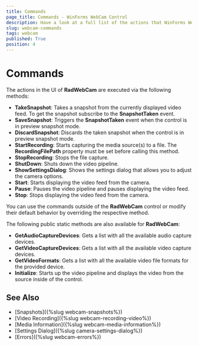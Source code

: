```yaml
---
title: Commands
page_title: Commands - WinForms WebCam Control
description: Have a look at a full list of the actions that WinForms WebCam can execute.    
slug: webcam-commands
tags: webcam
published: True
position: 4
---
```


# Commands

The actions in the UI of **RadWebCam** are executed via the following methods:

* **TakeSnapshot**: Takes a snapshot from the currently displayed video feed. To get the snapshot subscribe to the **SnapshotTaken** event.
* **SaveSnapshot**: Triggers the **SnapshotTaken** event when the control is in preview snapshot mode.
* **DiscardSnapshot**: Discards the taken snapshot when the control is in preview snapshot mode.
* **StartRecording**: Starts capturing the media source(s) to a file. The **RecordingFilePath** property must be set before calling this method.
* **StopRecording**: Stops the file capture.
* **ShutDown**: Shuts down the video pipeline.
* **ShowSettingsDialog**: Shows the settings dialog that allows you to adjust the camera options.
* **Start**: Starts displaying the video feed from the camera.
* **Pause**: Pauses the video pipeline and pauses displaying the video feed.
* **Stop**: Stops displaying the video feed from the camera.
  
You can use the commands outside of the **RadWebCam** control or modify their default behavior by overriding the respective method.

The following public static methods are also available for **RadWebCam**:

* **GetAudioCaptureDevices**: Gets a list with all the available audio capture devices.
* **GetVideoCaptureDevices**: Gets a list with all the available video capture devices.
* **GetVideoFormats**: Gets a list with all the available video file formats for the provided device.
* **Initialize**: Starts up the video pipeline and displays the video from the source inside of the control.

## See Also
* [Snapshots]({%slug webcam-snapshots%})
* [Video Recording]({%slug webcam-recording-video%})
* [Media Information]({%slug webcam-media-information%})
* [Settings Dialog]({%slug camera-settings-dialog%})
* [Errors]({%slug webcam-errors%})
